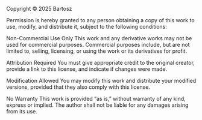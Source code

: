 Copyright © 2025 Bartosz

Permission is hereby granted to any person obtaining a copy of this work to use, modify, and distribute it, subject to the following conditions:

Non-Commercial Use Only
This work and any derivative works may not be used for commercial purposes. Commercial purposes include, but are not limited to, selling, licensing, or using the work or its derivatives for profit.

Attribution Required
You must give appropriate credit to the original creator, provide a link to this license, and indicate if changes were made.

Modification Allowed
You may modify this work and distribute your modified versions, provided that they also comply with this license.

No Warranty
This work is provided “as is,” without warranty of any kind, express or implied. The author shall not be liable for any damages arising from its use.
